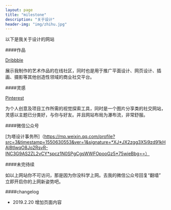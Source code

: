 ```yaml
---
layout: page
title: "milestone"
description: "关于设计"
header-img: "img/zhihu.jpg"
---
```


以下是我关于设计的网站

####作品

[Dribbble](https://dribbble.com/XIAHIBB)

展示我制作的艺术作品的在线社区，同时也是用于推广平面设计、网页设计、插画、摄影等其他创造性领域的商业社交平台。

####灵感

[Pinterest](https://www.pinterest.com/xiahibb/)

为个人创意及项目工作所需的视觉探索工具，同时是一个图片分享类的社交网站，灵感以主题已分类好，与你与好友。并且网站布局为瀑布流，非常舒服。

####微信公众号

[为塔设计事务所]（https://mp.weixin.qq.com/profile?src=3&timestamp=1550630553&ver=1&signature=*XJ*JX2zgg3X5i9zd91kHAl8tIwqO8Jo2RsvR-lNC3G9AS2ZL2vCY*spcz1N0SPgCgsWWFOpooGz5*75wieBbg==）


####未完待续

如以上网站你不可访问，那是因为你没科学上网。去我的微信公众号回复“翻墙” 立即开启你的上网新姿势吧。


####changelog

- 2019.2.20 增加页面内容






